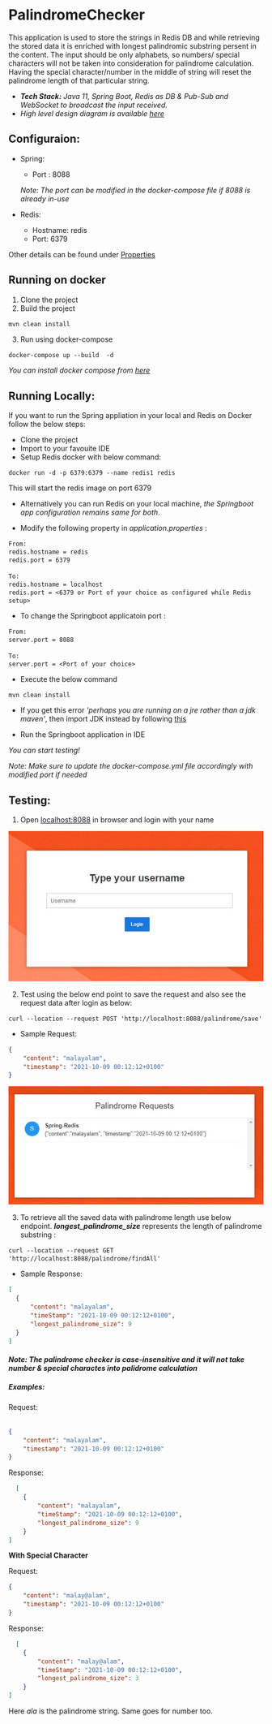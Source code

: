 # PalindromeChecker

This application is used to store the strings in Redis DB and while retrieving the stored data it is enriched with longest palindromic substring persent in the content. The input should be only alphabets, so numbers/ special characters will not be taken into consideration for palindrome calculation. Having the special character/number in the middle of string will reset the palindrome length of that particular string. 

  - __*Tech Stack:*__ _Java 11, Spring Boot, Redis as DB & Pub-Sub and WebSocket to broadcast the input received._
  - *High level design diagram is available [here](https://github.com/ArunSb28/PalindromeChecker/blob/main/src/main/resources/static/images/HighLevel_Design.png)*


## Configuraion:

- Spring:
  - Port : 8088
  
  _Note: The port can be modified in the docker-compose file if 8088 is already in-use_

- Redis:
  - Hostname: redis
  - Port: 6379
 
Other details can be found under [Properties](/src/main/resources/application.properties)

## Running on docker
1. Clone the project
2. Build the project

``` Java
mvn clean install
```
3. Run using docker-compose
```
docker-compose up --build  -d
```
*You can install docker compose from [here](https://docs.docker.com/compose/install/#install-compose)*


## Running Locally:

If you want to run the Spring appliation in your local and Redis on Docker follow the below steps:
  
  - Clone the project 
  - Import to your favouite IDE
  - Setup Redis docker with below command:
  ```
  docker run -d -p 6379:6379 --name redis1 redis
  ```
  This will start the redis image on port 6379
  
  - Alternatively you can run Redis on your local machine, *the Springboot app configuration remains same for both*.
  
  - Modify the following property in _application.properties_ :
  ```
  From:
  redis.hostname = redis
  redis.port = 6379
  
  To:
  redis.hostname = localhost
  redis.port = <6379 or Port of your choice as configured while Redis setup>
  ```
  - To change the Springboot applicatoin port :
  ```
  From:
  server.port = 8088
  
  To:
  server.port = <Port of your choice>
  ```
  - Execute the below command
  
  ```
  mvn clean install
  ```
    
  - If you get this error *'perhaps you are running on a jre rather than a jdk maven'*, then import JDK instead by following [this](https://stackoverflow.com/questions/13635563/setting-jdk-in-eclipse)
  
  - Run the Springboot application in IDE
  
  _You can start testing!_

*Note: Make sure to update the docker-compose.yml file accordingly with modified port if needed*

## Testing: 

1. Open [localhost:8088](http://localhost:8088) in browser and login with your name

 ![Login Page](https://github.com/ArunSb28/PalindromeChecker/blob/main/src/main/resources/static/images/LoginPage_small.JPG)


2. Test using the below end point to save the request and also see the request data after login as below:
```curl
curl --location --request POST 'http://localhost:8088/palindrome/save'
```
  - Sample Request:
```json
{
    "content": "malayalam",
    "timestamp": "2021-10-09 00:12:12+0100"
}
```
![websocketClient](https://github.com/ArunSb28/PalindromeChecker/blob/main/src/main/resources/static/images/webSocket_Client.JPG)

3. To retrieve all the saved data with palindrome length use below endpoint. __*longest_palindrome_size*__ represents the length of palindrome substring :

```curl
curl --location --request GET 'http://localhost:8088/palindrome/findAll'
```
  - Sample Response:
  ```json
  [    
    {
        "content": "malayalam",
        "timeStamp": "2021-10-09 00:12:12+0100",
        "longest_palindrome_size": 9
    }
]
```
#### **_Note:_** _The palindrome checker is case-insensitive and it will not take number & special charactes into palidrome calculation_
##### Examples:

Request:
```json

{
    "content": "malayalam",
    "timestamp": "2021-10-09 00:12:12+0100"
}
```
Response:
```json
  [    
    {
        "content": "malayalam",
        "timeStamp": "2021-10-09 00:12:12+0100",
        "longest_palindrome_size": 9
    }
]
```
__With Special Character__

Request:
```json
{
    "content": "malay@alam",
    "timestamp": "2021-10-09 00:12:12+0100"
}
```
Response:
```json
  [    
    {
        "content": "malay@alam",
        "timeStamp": "2021-10-09 00:12:12+0100",
        "longest_palindrome_size": 3
    }
]
```
Here *ala* is the palindrome string. Same goes for number too.

